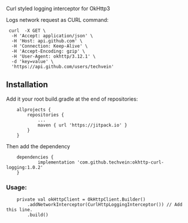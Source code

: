 Curl styled logging interceptor for OkHttp3

Logs network request as CURL command:
```
 curl  -X GET \
  -H 'Accept: application/json' \
  -H 'Host: api.github.com' \
  -H 'Connection: Keep-Alive' \
  -H 'Accept-Encoding: gzip' \
  -H 'User-Agent: okhttp/3.12.1' \
  -d 'key=value' \
  'https://api.github.com/users/techvein'
```

## Installation
Add it your root build.gradle at the end of repositories:
```
	allprojects {
		repositories {
			...
			maven { url 'https://jitpack.io' }
		}
	}
```
Then add the dependency
```
	dependencies {
	        implementation 'com.github.techvein:okhttp-curl-logging:1.0.2'
	}
```

### Usage:
```
    private val okHttpClient = OkHttpClient.Builder()
        .addNetworkInterceptor(CurlHttpLoggingInterceptor()) // Add this line.
        .build()
```

